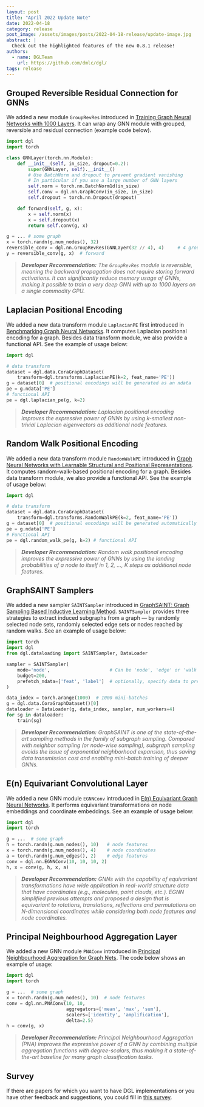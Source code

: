 ```yaml
---
layout: post
title: "April 2022 Update Note"
date: 2022-04-18
category: release
post_image: /assets/images/posts/2022-04-18-release/update-image.jpg
abstract: |
  Check out the highlighted features of the new 0.8.1 release!
authors:
  - name: DGLTeam
    url: https://github.com/dmlc/dgl/
tags: release
---
```


Grouped Reversible Residual Connection for GNNs
---

We added a new module `GroupRevRes` introduced in [Training Graph Neural Networks with 1000 Layers](https://arxiv.org/abs/2106.07476). It can wrap any GNN module with grouped, reversible and residual connection (example code below).

```python
import dgl
import torch

class GNNLayer(torch.nn.Module):
    def __init__(self, in_size, dropout=0.2):
        super(GNNLayer, self).__init__()
        # Use BatchNorm and dropout to prevent gradient vanishing
        # In particular if you use a large number of GNN layers
        self.norm = torch.nn.BatchNorm1d(in_size)
        self.conv = dgl.nn.GraphConv(in_size, in_size)
        self.dropout = torch.nn.Dropout(dropout)

    def forward(self, g, x):
        x = self.norm(x)
        x = self.dropout(x)
        return self.conv(g, x)

g = ... # some graph
x = torch.randn(g.num_nodes(), 32)
reversible_conv = dgl.nn.GroupRevRes(GNNLayer(32 // 4), 4)     # 4 groups
y = reversible_conv(g, x)  # forward
```

> ***Developer Recommendation:*** *The `GroupRevRes` module is reversible, meaning the backward propagation does not require storing forward activations. It can significantly reduce memory usage of GNNs, making it possible to train a very deep GNN with up to 1000 layers on a single commodity GPU.*

Laplacian Positional Encoding
---

We added a new data transform module `LaplacianPE` first introduced in [Benchmarking Graph Neural Networks](https://arxiv.org/abs/2003.00982). It computes Laplacian positional encoding for a graph. Besides data transform module, we also provide a functional API. See the example of usage below:

```python
import dgl

# data transform
dataset = dgl.data.CoraGraphDataset(
    transform=dgl.transforms.LaplacianPE(k=2, feat_name='PE'))
g = dataset[0]  # positional encodings will be generated as an ndata
pe = g.ndata['PE']
# functional API
pe = dgl.laplacian_pe(g, k=2)
```

> ***Developer Recommendation:*** *Laplacian positional encoding improves the expressive power of GNNs by using k-smallest non-trivial Laplacian eigenvectors as additional node features.*

Random Walk Positional Encoding
---

We added a new data transform module `RandomWalkPE` introduced in [Graph Neural Networks with Learnable Structural and Positional Representations](https://arxiv.org/abs/2110.07875). It computes random-walk-based positional encoding for a graph.  Besides data transform module, we also provide a functional API. See the example of usage below:

```python
import dgl

# data transform
dataset = dgl.data.CoraGraphDataset(
    transform=dgl.transforms.RandomWalkPE(k=2, feat_name='PE'))
g = dataset[0]  # positional encodings will be generated automatically
pe = g.ndata['PE']
# Functional API
pe = dgl.random_walk_pe(g, k=2) # functional API
```

> ***Developer Recommendation:*** *Random walk positional encoding improves the expressive power of GNNs by using the landing probabilities of a node to itself in 1, 2, ..., K steps as additional node features.*

GraphSAINT Samplers
---

We added a new sampler `SAINTSampler` introduced in [GraphSAINT: Graph Sampling Based Inductive Learning Method](https://arxiv.org/abs/1907.04931v4). `SAINTSampler` provides three strategies to extract induced subgraphs from a graph — by randomly selected node sets, randomly selected edge sets or nodes reached by random walks. See an example of usage below:

```python
import torch
import dgl
from dgl.dataloading import SAINTSampler, DataLoader

sampler = SAINTSampler(
    mode='node',                      # Can be 'node', 'edge' or 'walk'
    budget=200,
    prefetch_ndata=['feat', 'label']  # optionally, specify data to prefetch
)

data_index = torch.arange(1000)  # 1000 mini-batches
g = dgl.data.CoraGraphDataset()[0]
dataloader = DataLoader(g, data_index, sampler, num_workers=4)
for sg in dataloader:
    train(sg)
```

> ***Developer Recommendation:*** *GraphSAINT is one of the state-of-the-art sampling methods in the family of subgraph sampling. Compared with neighbor sampling (or node-wise sampling), subgraph sampling avoids the issue of exponential neighborhood expansion, thus saving data transmission cost and enabling mini-batch training of deeper GNNs.*

E(n) Equivariant Convolutional Layer
---

We added a new GNN module `EGNNConv` introduced in [E(n) Equivariant Graph Neural Networks](https://arxiv.org/abs/2102.09844v3). It performs equivariant transformations on node embeddings and coordinate embeddings. See an example of usage below:

```python
import dgl
import torch

g = ...  # some graph
h = torch.randn(g.num_nodes(), 10)   # node features
x = torch.randn(g.num_nodes(), 4)    # node coordinates
a = torch.randn(g.num_edges(), 2)    # edge features
conv = dgl.nn.EGNNConv(10, 10, 10, 2)
h, x = conv(g, h, x, a)
```

> ***Developer Recommendation:*** *GNNs with the capability of equivariant transformations have wide application in real-world structure data that have coordinates (e.g., molecules, point clouds, etc.). EGNN simplified previous attempts and proposed a design that is equivariant to rotations, translations, reflections and permutations on N-dimensional coordinates while considering both node features and node coordinates.*

Principal Neighbourhood Aggregation Layer
---

We added a new GNN module `PNAConv` introduced in [Principal Neighbourhood Aggregation for Graph Nets](https://arxiv.org/abs/2004.05718). The code below shows an example of usage:

```python
import dgl
import torch

g = ...  # some graph
x = torch.randn(g.num_nodes(), 10)  # node features
conv = dgl.nn.PNAConv(10, 10,
                      aggregators=['mean', 'max', 'sum'],
                      scalers=['identity', 'amplification'],
                      delta=2.5)
h = conv(g, x)
```

> ***Developer Recommendation:*** *Principal Neighbourhood Aggregation (PNA) improves the expressive power of a GNN by combining multiple aggregation functions with degree-scalars, thus making it a state-of-the-art baseline for many graph classification tasks.*

Survey
---

If there are papers for which you want to have DGL implementations or you have other feedback and suggestions, you could fill in [this survey](https://forms.gle/tgKXFuUiGo9PeYBeA).

